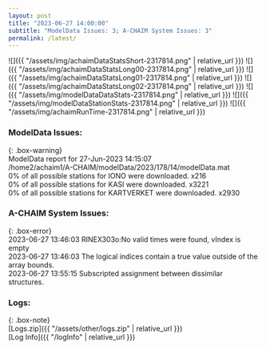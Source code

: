 ```yaml
---
layout: post
title: "2023-06-27 14:00:00"
subtitle: "ModelData Issues: 3; A-CHAIM System Issues: 3"
permalink: /latest/
---
```


![]({{ "/assets/img/achaimDataStatsShort-2317814.png" | relative_url }})
![]({{ "/assets/img/achaimDataStatsLong00-2317814.png" | relative_url }})
![]({{ "/assets/img/achaimDataStatsLong01-2317814.png" | relative_url }})
![]({{ "/assets/img/achaimDataStatsLong02-2317814.png" | relative_url }})
![]({{ "/assets/img/modelDataDataStats-2317814.png" | relative_url }})
![]({{ "/assets/img/modelDataStationStats-2317814.png" | relative_url }})
![]({{ "/assets/img/achaimRunTime-2317814.png" | relative_url }})


### ModelData Issues:  
  
{: .box-warning}  
 ModelData report for 27-Jun-2023 14:15:07   
 /home2/achaim1/A-CHAIM/modelData/2023/178/14/modelData.mat   
 0% of all possible stations for IONO were downloaded. x216   
 0% of all possible stations for KASI were downloaded. x3221   
 0% of all possible stations for KARTVERKET were downloaded. x2930   
  
### A-CHAIM System Issues:  
  
{: .box-error}  
2023-06-27 13:46:03 RINEX303o:No valid times were found, vIndex is empty  
2023-06-27 13:46:03 The logical indices contain a true value outside of the array bounds.  
2023-06-27 13:55:15 Subscripted assignment between dissimilar structures.  

### Logs:  
  
{: .box-note}  
[Logs.zip]({{ "/assets/other/logs.zip" | relative_url }})  
[Log Info]({{ "/logInfo" | relative_url }})  
